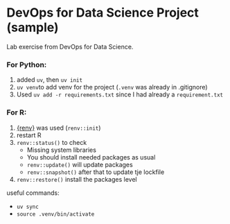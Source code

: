 # DevOps for Data Science Project (sample)

Lab exercise from DevOps for Data Science.

### For Python: 

1. added `uv`, then `uv init`
2. `uv venv`to add venv for the project (`.venv` was already in .gitignore)
3. Used `uv add -r requirements.txt` since I had already a `requirement.txt`


### For R: 

1. [{renv}](https://rstudio.github.io/renv/) was used (`renv::init`)
2. restart R 
3. `renv::status()` to check 
    - Missing system libraries
    - You should install needed packages as usual 
    - `renv::update()` will update packages 
    - `renv::snapshot()` after that to update tje lockfile 
4. `renv::restore()` install the packages level

useful commands: 

- `uv sync`
- `source .venv/bin/activate`